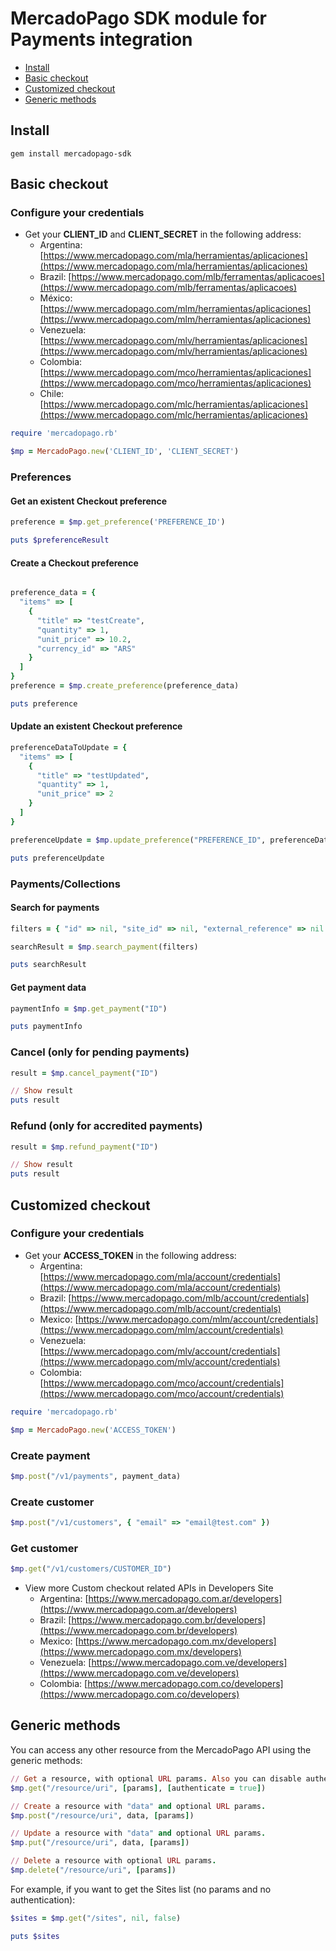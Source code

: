 # MercadoPago SDK module for Payments integration

* [Install](#install)
* [Basic checkout](#basic-checkout)
* [Customized checkout](#custom-checkout)
* [Generic methods](#generic-methods)

<a name="install"></a>
## Install

```gem install mercadopago-sdk```

<a name="basic-checkout"></a>
## Basic checkout

### Configure your credentials

* Get your **CLIENT_ID** and **CLIENT_SECRET** in the following address:
    * Argentina: [https://www.mercadopago.com/mla/herramientas/aplicaciones](https://www.mercadopago.com/mla/herramientas/aplicaciones)
    * Brazil: [https://www.mercadopago.com/mlb/ferramentas/aplicacoes](https://www.mercadopago.com/mlb/ferramentas/aplicacoes)
    * México: [https://www.mercadopago.com/mlm/herramientas/aplicaciones](https://www.mercadopago.com/mlm/herramientas/aplicaciones)
    * Venezuela: [https://www.mercadopago.com/mlv/herramientas/aplicaciones](https://www.mercadopago.com/mlv/herramientas/aplicaciones)
    * Colombia: [https://www.mercadopago.com/mco/herramientas/aplicaciones](https://www.mercadopago.com/mco/herramientas/aplicaciones)
    * Chile: [https://www.mercadopago.com/mlc/herramientas/aplicaciones](https://www.mercadopago.com/mlc/herramientas/aplicaciones)

```ruby
require 'mercadopago.rb'

$mp = MercadoPago.new('CLIENT_ID', 'CLIENT_SECRET')
```

### Preferences

#### Get an existent Checkout preference

```ruby
preference = $mp.get_preference('PREFERENCE_ID')

puts $preferenceResult
```

#### Create a Checkout preference

```ruby

preference_data = {
  "items" => [
    {
      "title" => "testCreate",
      "quantity" => 1,
      "unit_price" => 10.2,
      "currency_id" => "ARS"
    }
  ]
}
preference = $mp.create_preference(preference_data)

puts preference
```

#### Update an existent Checkout preference

```ruby
preferenceDataToUpdate = {
  "items" => [
    {
      "title" => "testUpdated",
      "quantity" => 1,
      "unit_price" => 2
    }
  ]
}

preferenceUpdate = $mp.update_preference("PREFERENCE_ID", preferenceDataToUpdate)

puts preferenceUpdate
```

### Payments/Collections

#### Search for payments

```ruby
filters = { "id" => nil, "site_id" => nil, "external_reference" => nil }

searchResult = $mp.search_payment(filters)

puts searchResult
```

#### Get payment data

```ruby
paymentInfo = $mp.get_payment("ID")

puts paymentInfo
```

### Cancel (only for pending payments)

```ruby
result = $mp.cancel_payment("ID")

// Show result
puts result
```

### Refund (only for accredited payments)

```ruby
result = $mp.refund_payment("ID")

// Show result
puts result
```

<a name="custom-checkout"></a>
## Customized checkout

### Configure your credentials

* Get your **ACCESS_TOKEN** in the following address:
    * Argentina: [https://www.mercadopago.com/mla/account/credentials](https://www.mercadopago.com/mla/account/credentials)
    * Brazil: [https://www.mercadopago.com/mlb/account/credentials](https://www.mercadopago.com/mlb/account/credentials)
    * Mexico: [https://www.mercadopago.com/mlm/account/credentials](https://www.mercadopago.com/mlm/account/credentials)
    * Venezuela: [https://www.mercadopago.com/mlv/account/credentials](https://www.mercadopago.com/mlv/account/credentials)
    * Colombia: [https://www.mercadopago.com/mco/account/credentials](https://www.mercadopago.com/mco/account/credentials)

```ruby
require 'mercadopago.rb'

$mp = MercadoPago.new('ACCESS_TOKEN')
```

### Create payment

```ruby
$mp.post("/v1/payments", payment_data)
```

### Create customer

```ruby
$mp.post("/v1/customers", { "email" => "email@test.com" })
```

### Get customer

```ruby
$mp.get("/v1/customers/CUSTOMER_ID")
```

* View more Custom checkout related APIs in Developers Site
    * Argentina: [https://www.mercadopago.com.ar/developers](https://www.mercadopago.com.ar/developers)
    * Brazil: [https://www.mercadopago.com.br/developers](https://www.mercadopago.com.br/developers)
    * Mexico: [https://www.mercadopago.com.mx/developers](https://www.mercadopago.com.mx/developers)
    * Venezuela: [https://www.mercadopago.com.ve/developers](https://www.mercadopago.com.ve/developers)
    * Colombia: [https://www.mercadopago.com.co/developers](https://www.mercadopago.com.co/developers)

<a name="generic-methods"></a>
## Generic methods
You can access any other resource from the MercadoPago API using the generic methods:

```ruby
// Get a resource, with optional URL params. Also you can disable authentication for public APIs
$mp.get("/resource/uri", [params], [authenticate = true])

// Create a resource with "data" and optional URL params.
$mp.post("/resource/uri", data, [params])

// Update a resource with "data" and optional URL params.
$mp.put("/resource/uri", data, [params])

// Delete a resource with optional URL params.
$mp.delete("/resource/uri", [params])
```

 For example, if you want to get the Sites list (no params and no authentication):

```ruby
$sites = $mp.get("/sites", nil, false)

puts $sites
```
